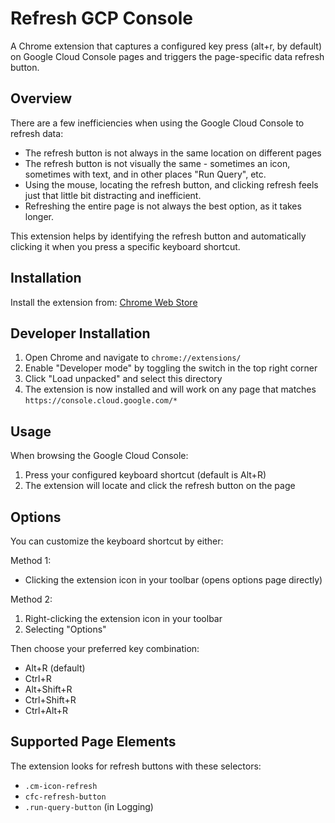 # Refresh GCP Console

A Chrome extension that captures a configured key press (alt+r, by default) on Google Cloud Console pages and triggers the page-specific data refresh button.

## Overview

There are a few inefficiencies when using the Google Cloud Console to refresh data:

- The refresh button is not always in the same location on different pages
- The refresh button is not visually the same - sometimes an icon, sometimes with text, and in other places "Run Query", etc.
- Using the mouse, locating the refresh button, and clicking refresh feels just that little bit distracting and inefficient.
- Refreshing the entire page is not always the best option, as it takes longer.

This extension helps by identifying the refresh button and automatically clicking it when you press a specific keyboard shortcut.

## Installation

Install the extension from: [Chrome Web Store](https://chromewebstore.google.com/detail/refresh-gcp-console/jpladpnibahabgjfgdfapmifjeghhlhh)

## Developer Installation

1. Open Chrome and navigate to `chrome://extensions/`
2. Enable "Developer mode" by toggling the switch in the top right corner
3. Click "Load unpacked" and select this directory
4. The extension is now installed and will work on any page that matches `https://console.cloud.google.com/*`

## Usage

When browsing the Google Cloud Console:

1. Press your configured keyboard shortcut (default is Alt+R)
2. The extension will locate and click the refresh button on the page

## Options

You can customize the keyboard shortcut by either:

Method 1:

- Clicking the extension icon in your toolbar (opens options page directly)

Method 2:

1. Right-clicking the extension icon in your toolbar
2. Selecting "Options"

Then choose your preferred key combination:

- Alt+R (default)
- Ctrl+R
- Alt+Shift+R
- Ctrl+Shift+R
- Ctrl+Alt+R

## Supported Page Elements

The extension looks for refresh buttons with these selectors:

- `.cm-icon-refresh`
- `cfc-refresh-button`
- `.run-query-button` (in Logging)
